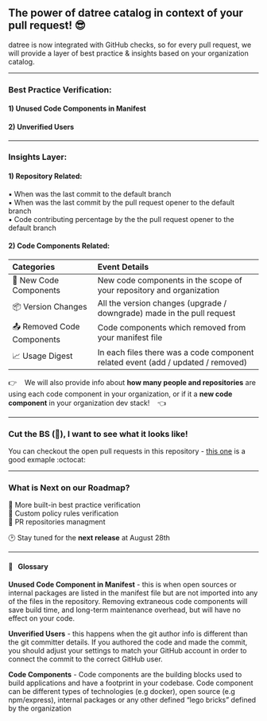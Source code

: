 ## The power of datree catalog in context of your pull request! :sunglasses:

datree is now integrated with GitHub checks, so for every pull request, we will provide a layer of best practice & insights based on your organization catalog.

***
### Best Practice Verification:
#### 1) Unused Code Components in Manifest
#### 2) Unverified Users

***

### Insights Layer:
#### 1) Repository Related:
:black_small_square: When was the last commit to the default branch  
:black_small_square: When was the last commit by the pull request opener to the default branch  
:black_small_square: Code contributing percentage by the the pull request opener to the default branch  

#### 2) Code Components Related:
|Categories|Event Details|
|:---|:---|
|:tada: New Code Components	| New code components in the scope of your repository and organization|
|:package: Version Changes	| All the version changes (upgrade / downgrade) made in the pull request |
|:outbox_tray: Removed Code Components | Code components which removed from your manifest file |
|:chart_with_upwards_trend: Usage Digest | In each files there was a code component related event (add / updated / removed) |

:point_right: &nbsp;&nbsp; We will also provide info about **how many people and repositories** are using each code component in your organization, or if it a **new code component** in your organization dev stack! &nbsp;&nbsp; :point_left:

***
### Cut the BS (:poop:), I want to see what it looks like!

You can checkout the open pull requests in this repository - [this one](https://github.com/datreeio/datree-pr-checks/pull/5) is a good exmaple :octocat:

***
### What is Next on our Roadmap?
:black_square_button: More built-in best practice verification   
:black_square_button: Custom policy rules verification   
:black_square_button: PR repositories managment  

:clock2: Stay tuned for the **next release** at August 28th

***

#### :book: &nbsp;&nbsp;Glossary
**Unused Code Component in Manifest** - this is when open sources or internal packages are listed in the manifest file but are not imported into any of the files in the repository. Removing extraneous code components will save build time, and long-term maintenance overhead, but will have no effect on your code.

**Unverified Users** - this happens when the git author info is different than the git committer details. If you authored the code and made the commit, you should adjust your settings to match your GitHub account in order to connect the commit to the correct GitHub user.

**Code Components** - Code components are the building blocks used to build applications and have a footprint in your codebase. Code component can be different types of technologies (e.g docker), open source (e.g npm/express), internal packages or any other defined “lego bricks” defined by the organization
